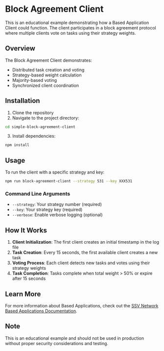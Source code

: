 # Block Agreement Client

This is an educational example demonstrating how a Based Application Client could function. The client participates in a block agreement protocol where multiple clients vote on tasks using their strategy weights. 

## Overview

The Block Agreement Client demonstrates:
- Distributed task creation and voting
- Strategy-based weight calculation
- Majority-based voting
- Synchronized client coordination

## Installation

1. Clone the repository
2. Navigate to the project directory:
```bash
cd simple-block-agreement-client
```

3. Install dependencies:
```bash
npm install
```

## Usage

To run the client with a specific strategy and key:

```bash
npm run block-agreement-client --strategy 531 --key XXX531
```

### Command Line Arguments
- `--strategy`: Your strategy number (required)
- `--key`: Your strategy key (required)
- `--verbose`: Enable verbose logging (optional)

## How It Works

1. **Client Initialization**: The first client creates an initial timestamp in the log file
2. **Task Creation**: Every 15 seconds, the first available client creates a new task
3. **Voting Process**: Each client detects new tasks and votes using their strategy weights
4. **Task Completion**: Tasks complete when total weight > 50% or expire after 15 seconds

## Learn More

For more information about Based Applications, check out the [SSV Network Based Applications Documentation](https://docs.ssv.network/based-applications/).

## Note

This is an educational example and should not be used in production without proper security considerations and testing.
